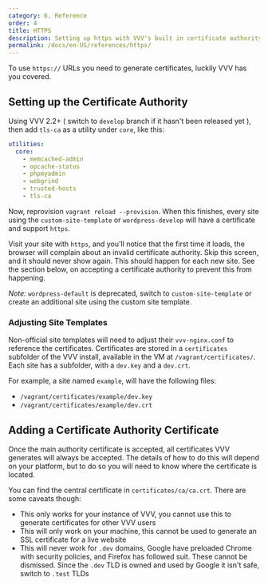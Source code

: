 ```yaml
---
category: 6. Reference
order: 4
title: HTTPS
description: Setting up https with VVV's built in certificate authority
permalink: /docs/en-US/references/https/
---
```


To use `https://` URLs you need to generate certificates, luckily VVV has you covered.

## Setting up the Certificate Authority

Using VVV 2.2+ ( switch to `develop` branch if it hasn't been released yet ), then add `tls-ca` as a utility under `core`, like this:

```YAML
utilities:
  core:
    - memcached-admin
    - opcache-status
    - phpmyadmin
    - webgrind
    - trusted-hosts
    - tls-ca
```

Now, reprovision `vagrant reload --provision`. When this finishes, every site using the `custom-site-template` or `wordpress-develop` will have a certificate and support `https`.

Visit your site with `https`, and you'll notice that the first time it loads, the browser will complain about an invalid certificate authority. Skip this screen, and it should never show again. This should happen for each new site. See the section below, on accepting a certificate authority to prevent this from happening.

*Note:* `wordpress-default` is deprecated, switch to `custom-site-template` or create an additional site using the custom site template.

### Adjusting Site Templates

Non-official site templates will need to adjust their `vvv-nginx.conf` to reference the certificates. Certificates are stored in a `certificates` subfolder of the VVV install, available in the VM at `/vagrant/certificates/`. Each site has a subfolder, with a `dev.key` and a `dev.crt`.

For example, a site named `example`, will have the following files:

 - `/vagrant/certificates/example/dev.key`
 - `/vagrant/certificates/example/dev.crt`

## Adding a Certificate Authority Certificate

Once the main authority certificate is accepted, all certificates VVV generates will always be accepted. The details of how to do this will depend on your platform, but to do so you will need to know where the certificate is located.

You can find the central certificate in `certificates/ca/ca.crt`. There are some caveats though:

 - This only works for your instance of VVV, you cannot use this to generate certificates for other VVV users
 - This will only work on your machine, this cannot be used to generate an SSL certificate for a live website
 - This will never work for `.dev` domains, Google have preloaded Chrome with security policies, and Firefox has followed suit. These cannot be dismissed. Since the `.dev` TLD is owned and used by Google it isn't safe, switch to `.test` TLDs
